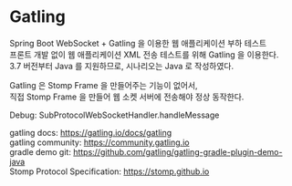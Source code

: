 # Gatling
Spring Boot WebSocket + Gatling 을 이용한 웹 애플리케이션 부하 테스트  
프론트 개발 없이 웹 애플리케이션 XML 전송 테스트를 위해 Gatling 을 이용한다.  
3.7 버전부터 Java 를 지원하므로, 시나리오는 Java 로 작성하였다.  

Gatling 은 Stomp Frame 을 만들어주는 기능이 없어서,  
직접 Stomp Frame 을 만들어 웹 소켓 서버에 전송해야 정상 동작한다.  

Debug: SubProtocolWebSocketHandler.handleMessage

gatling docs: https://gatling.io/docs/gatling  
gatling community: https://community.gatling.io  
gradle demo git: https://github.com/gatling/gatling-gradle-plugin-demo-java  
Stomp Protocol Specification: https://stomp.github.io